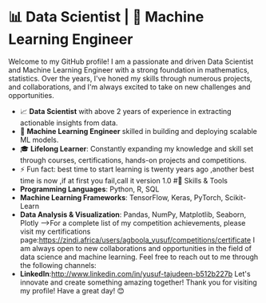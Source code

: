 # 📊 Data Scientist | 🤖 Machine Learning Engineer
Welcome to my GitHub profile! I am a passionate and driven Data Scientist and Machine Learning Engineer with a strong foundation in mathematics, statistics. Over the years, I've honed my skills through numerous projects, and collaborations, and I'm always excited to take on new challenges and opportunities.
- 📈 **Data Scientist** with above 2 years  of experience in extracting actionable insights from data.
- 🤖 **Machine Learning Engineer** skilled in building and deploying scalable ML models.
- 🎓 **Lifelong Learner**: Constantly expanding my knowledge and skill set through courses, certifications,  hands-on projects and competitions.
- ⚡ Fun fact: best time  to start learning is twenty years ago ,another best time is now ,if at first you fail,call it version 1.0
  #🔧 Skills & Tools
- **Programming Languages**: Python, R, SQL
- **Machine Learning Frameworks**: TensorFlow, Keras, PyTorch, Scikit-Learn
- **Data Analysis & Visualization**: Pandas, NumPy, Matplotlib, Seaborn, Plotly
-->For a complete list of my competition achievements, please visit my certifications page:https://zindi.africa/users/agboola_yusuf/competitions/certificate
I am always open to new collaborations and opportunities in the field of data science and machine learning. Feel free to reach out to me through the following channels:
- **LinkedIn**:http://www.linkedin.com/in/yusuf-tajudeen-b512b227b
Let's innovate and create something amazing together!
Thank you for visiting my profile! Have a great day! 😊
